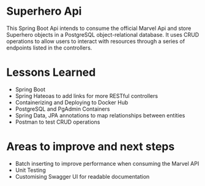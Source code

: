 
# Superhero Api

This Spring Boot Api intends to consume the official Marvel Api and store Superhero objects in a PostgreSQL object-relational database.
It uses CRUD operations to allow users to interact with resources through a series of endpoints listed in the controllers. 

# Lessons Learned

* Spring Boot
* Spring Hateoas to add links for more RESTful controllers
* Containerizing and Deploying to Docker Hub 
* PostgreSQL and PgAdmin Containers
* Spring Data, JPA annotations to map relationships between entities
* Postman to test CRUD operations 

# Areas to improve and next steps

* Batch inserting to improve performance when consuming the Marvel API
* Unit Testing 
* Customising Swagger UI for readable documentation 


